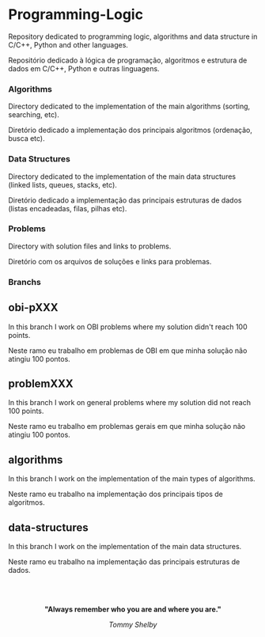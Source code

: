 # Programming-Logic
<p>Repository dedicated to programming logic, algorithms and data structure in C/C++, Python and other languages.</p>
<p>Repositório dedicado à lógica de programação, algoritmos e estrutura de dados em C/C++, Python e outras linguagens.</p>

### Algorithms
<p>Directory dedicated to the implementation of the main algorithms (sorting, searching, etc).</p>
<p>Diretório dedicado a implementação dos principais algoritmos (ordenação, busca etc).</p>

### Data Structures
<p>Directory dedicated to the implementation of the main data structures (linked lists, queues, stacks, etc).</p>
<p>Diretório dedicado a implementação das principais estruturas de dados (listas encadeadas, filas, pilhas etc).</p>

### Problems
<p>Directory with solution files and links to problems.</p>
<p>Diretório com os arquivos de soluções e links para problemas.</p>

### Branchs

## obi-pXXX
<p>In this branch I work on OBI problems where my solution didn't reach 100 points.</p>
<p>Neste ramo eu trabalho em problemas de OBI em que minha solução não atingiu 100 pontos.</p>

## problemXXX
<p>In this branch I work on general problems where my solution did not reach 100 points.</p>
<p>Neste ramo eu trabalho em problemas gerais em que minha solução não atingiu 100 pontos.</p>

## algorithms
<p>In this branch I work on the implementation of the main types of algorithms.</p>
<p>Neste ramo eu trabalho na implementação dos principais tipos de algoritmos.</p>

## data-structures
<p>In this branch I work on the implementation of the main data structures.</p>
<p>Neste ramo eu trabalho na implementação das principais estruturas de dados.</p>

<br><br>

<p align="center"><b>"Always remember who you are and where you are."</b></p>
<p align="center"><i>Tommy Shelby</i></p>
